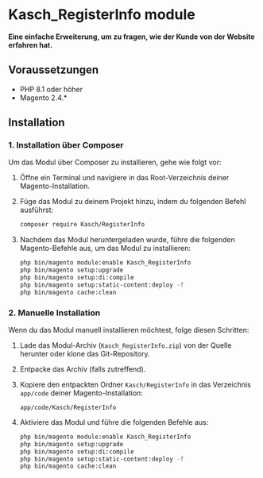 # Kasch_RegisterInfo module

**Eine einfache Erweiterung, um zu fragen, wie der Kunde von der Website erfahren hat.**

## Voraussetzungen

- PHP 8.1 oder höher
- Magento 2.4.*

## Installation

### 1. Installation über Composer

Um das Modul über Composer zu installieren, gehe wie folgt vor:

1. Öffne ein Terminal und navigiere in das Root-Verzeichnis deiner Magento-Installation.

2. Füge das Modul zu deinem Projekt hinzu, indem du folgenden Befehl ausführst:

    ```bash
    composer require Kasch/RegisterInfo
    ```

3. Nachdem das Modul heruntergeladen wurde, führe die folgenden Magento-Befehle aus, um das Modul zu installieren:

    ```bash
    php bin/magento module:enable Kasch_RegisterInfo
    php bin/magento setup:upgrade
    php bin/magento setup:di:compile
    php bin/magento setup:static-content:deploy -f
    php bin/magento cache:clean
    ```

### 2. Manuelle Installation

Wenn du das Modul manuell installieren möchtest, folge diesen Schritten:

1. Lade das Modul-Archiv (`Kasch_RegisterInfo.zip`) von der Quelle herunter oder klone das Git-Repository.

2. Entpacke das Archiv (falls zutreffend).

3. Kopiere den entpackten Ordner `Kasch/RegisterInfo` in das Verzeichnis `app/code` deiner Magento-Installation:

    ```
    app/code/Kasch/RegisterInfo
    ```

4. Aktiviere das Modul und führe die folgenden Befehle aus:

    ```bash
    php bin/magento module:enable Kasch_RegisterInfo
    php bin/magento setup:upgrade
    php bin/magento setup:di:compile
    php bin/magento setup:static-content:deploy -f
    php bin/magento cache:clean
